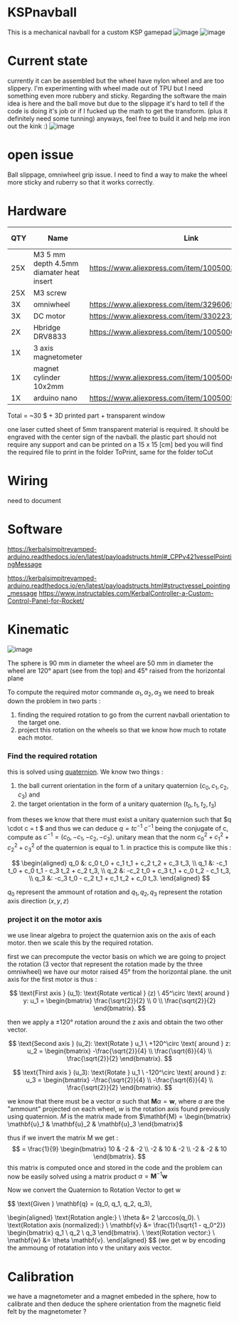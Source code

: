 # KSPnavball
This is a mechanical navball for a custom KSP gamepad
![image](https://github.com/nathmo/KSPnavball/assets/15912256/69ea6f02-c501-4f50-b61d-37bcfbf82153)
![image](https://github.com/nathmo/KSPnavball/assets/15912256/d7e6c4aa-0ebb-4162-b684-228de8cad1dc)

# Current state
currently it can be assembled but the wheel have nylon wheel and are too slippery. I'm experimenting with wheel made out of TPU but I need something even more rubbery and sticky. 
Regarding the software the main idea is here and the ball move but due to the slippage it's hard to tell if the code is doing it's job or if I fucked up the math to get the transform. (plus it definitely need some tunning)
anyways, feel free to build it and help me iron out the kink :)
![image](https://github.com/nathmo/KSPnavball/assets/15912256/280c12f4-b4f9-488a-9c26-14fd3736ca9e)

# open issue
Ball slippage, omniwheel grip issue. I need to find a way to make the wheel more sticky and ruberry so that it works correctly.

# Hardware
|QTY|Name|Link|total price|
|---|----|----|----|
|25X|M3 5 mm depth 4.5mm diamater heat insert |https://www.aliexpress.com/item/1005003582355741.html|3.5$|
|25X|M3 screw | ||
|3X |omniwheel |https://www.aliexpress.com/item/32960657744.html| 8$|
|3X |DC motor |https://www.aliexpress.com/item/33022320164.html|  7$|
|2X |Hbridge DRV8833 |https://www.aliexpress.com/item/1005006444609771.html|      2.5$|
|1X |3 axis magnetometer ||  4.5$ |
|1X |magnet cylinder 10x2mm |https://www.aliexpress.com/item/1005006362930902.html| 2$ |
|1X |arduino nano |https://www.aliexpress.com/item/1005005702204423.html|2.5$|
Total = ~30 $ + 3D printed part + transparent window

one laser cutted sheet of 5mm transparent material is required. It should be engraved with the center sign of the navball.
the plastic part should not require any support and can be printed on a 15 x 15 [cm] bed
you will find the required file to print in the folder ToPrint, same for the folder toCut

# Wiring
need to document

# Software

https://kerbalsimpitrevamped-arduino.readthedocs.io/en/latest/payloadstructs.html#_CPPv421vesselPointingMessage

https://kerbalsimpitrevamped-arduino.readthedocs.io/en/latest/payloadstructs.html#structvessel_pointing_message
https://www.instructables.com/KerbalController-a-Custom-Control-Panel-for-Rocket/

# Kinematic
![image](https://github.com/nathmo/KSPnavball/assets/15912256/9c50a9f6-25f3-4878-91e4-69ba9fc491e5)

The sphere is 90 mm in diameter
the wheel are 50 mm in diameter
the wheel are 120° apart (see from the top) and 45° raised from the horizontal plane

To compute the required motor commande $\alpha_1, \alpha_2, \alpha_3$ we need to break down the problem in two parts : 
1) finding the required rotation to go from the current navball orientation to the target one.
2) project this rotation on the wheels so that we know how much to rotate each motor.

### Find the required rotation
this is solved using [quaternion](https://en.wikipedia.org/wiki/Quaternion). We know two things :
1) the ball current orientation in the form of a unitary quaternion $(c_0, c_1, c_2, c_3)$ and
2) the target orientation in the form of a unitary quaternion $(t_0, t_1, t_2, t_3)$

from theses we know that there must exist a unitary quaternion such that $q \cdot c = t $ and thus we can deduce $q = tc^{-1}$
$c^{-1}$ being the conjugate of c, compute as $c^{-1}=(c_0, -c_1, -c_2, -c_3)$. unitary mean that the norm $c_0^2+c_1^2+c_2^2+c_3^2$ of the quaternion is equal to 1.
in practice this is compute like this :

$$
\begin{aligned}
q_0 &: c_0 t_0 + c_1 t_1 + c_2 t_2 + c_3 t_3, \\
q_1 &: -c_1 t_0 + c_0 t_1 - c_3 t_2 + c_2 t_3, \\
q_2 &: -c_2 t_0 + c_3 t_1 + c_0 t_2 - c_1 t_3, \\
q_3 &: -c_3 t_0 - c_2 t_1 + c_1 t_2 + c_0 t_3.
\end{aligned}
$$

$q_0$ represent the ammount of rotation and $q_1, q_2, q_3$ represent the rotation axis direction $(x,y,z)$

### project it on the motor axis
we use linear algebra to project the quaternion axis on the axis of each motor. then we scale this by the required rotation.

first we can precompute the vector basis on which we are going to project the rotation (3 vector that represent the rotation made by the three omniwheel)
we have our motor raised 45° from the horizontal plane. the unit axis for the first motor is thus :

$$
\text{First axis } (u_1): \text{Rotate vertical } (z) \ 45^\circ \text{ around } y:
u_1 = \begin{bmatrix}
\frac{\sqrt{2}}{2} \\
0 \\
\frac{\sqrt{2}}{2}
\end{bmatrix}.
$$

then we apply a $\pm 120°$ rotation around the z axis and obtain the two other vector.

$$
\text{Second axis } (u_2): \text{Rotate } u_1 \ +120^\circ \text{ around } z:
u_2 = \begin{bmatrix}
-\frac{\sqrt{2}}{4} \\
\frac{\sqrt{6}}{4} \\
\frac{\sqrt{2}}{2}
\end{bmatrix}.
$$

$$
\text{Third axis } (u_3): \text{Rotate } u_1 \ -120^\circ \text{ around } z:
u_3 = \begin{bmatrix}
-\frac{\sqrt{2}}{4} \\
-\frac{\sqrt{6}}{4} \\
\frac{\sqrt{2}}{2}
\end{bmatrix}.
$$

we know that there must be a vector $\alpha$ such that $\mathbf{M} \alpha = \mathbf{w}$, where $\alpha$ are the "ammount" projected on each wheel, $w$ is the rotation axis found previously using quaternion. $M$ is the matrix made from $\mathbf{M} = \begin{bmatrix} \mathbf{u}_1 & \mathbf{u}_2 & \mathbf{u}_3 \end{bmatrix}$

thus if we invert the matrix M we get :
$$
 = \frac{1}{9} \begin{bmatrix}
10 & -2 & -2 \\
-2 & 10 & -2 \\
-2 & -2 & 10
\end{bmatrix}.
$$
this matrix is computed once and stored in the code and the problem can now be easily solved using a matrix product $\alpha = \mathbf{M}^{-1}\mathbf{w}$

Now we convert the Quaternion to Rotation Vector to get w

$$
\text{Given } \mathbf{q} = (q_0, q_1, q_2, q_3),

\begin{aligned}
\text{Rotation angle:} \\
\theta &= 2 \arccos(q_0). \\
\text{Rotation axis (normalized):} \\
\mathbf{v} &= \frac{1}{\sqrt{1 - q_0^2}} \begin{bmatrix} q_1 \\ q_2 \\ q_3 \end{bmatrix}. \\
\text{Rotation vector:} \\
\mathbf{w} &= \theta \mathbf{v}.
\end{aligned}
$$
(we get w by encoding the ammoung of rotatation into v the unitary axis vector.


# Calibration
we have a magnetometer and a magnet embeded in the sphere, how to calibrate and then deduce the sphere orientation from the magnetic field felt by the magnetometer ?



